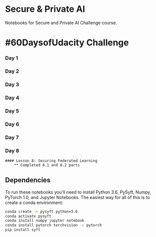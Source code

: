# Secure & Private AI

Notebooks for Secure and Private AI Challenge course.

# #60DaysofUdacity Challenge
### Day 1
### Day 2
### Day 3
### Day 4
### Day 5
### Day 6
### Day 7
### Day 8
    #### Lesson 8: Securing Federated Learning
        ** Completed 8.1 and 8.2 parts

## Dependencies

To run these notebooks you'll need to install Python 3.6, PySyft, Numpy, PyTorch 1.0, and Jupyter Notebooks. The easiest way for all of this is to create a conda environment:

```bash
conda create -n pysyft python=3.6
conda activate pysyft
conda install numpy jupyter notebook
conda install pytorch torchvision -c pytorch
pip install syft
```

